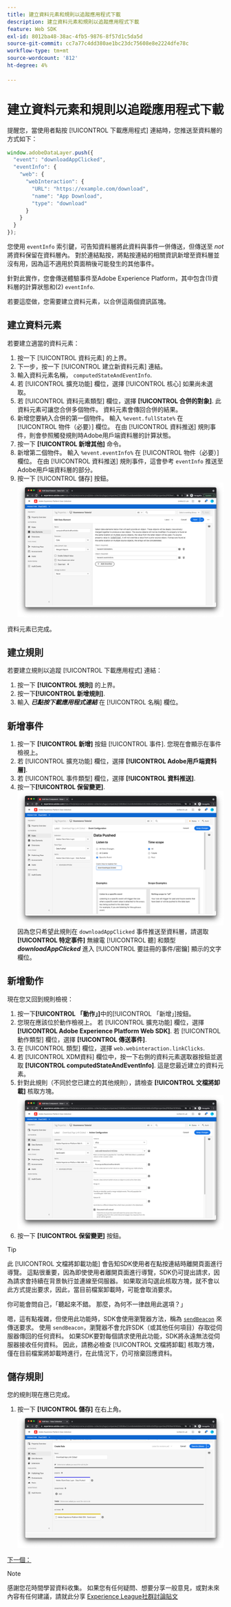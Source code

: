 ```yaml
---
title: 建立資料元素和規則以追蹤應用程式下載
description: 建立資料元素和規則以追蹤應用程式下載
feature: Web SDK
exl-id: 8012ba48-38ac-4fb5-9876-8f57d1c5da5d
source-git-commit: cc7a77c4dd380ae1bc23dc75608e8e2224dfe78c
workflow-type: tm+mt
source-wordcount: '812'
ht-degree: 4%

---
```


# 建立資料元素和規則以追蹤應用程式下載

提醒您，當使用者點按 [!UICONTROL 下載應用程式] 連結時，您推送至資料層的方式如下：

```js
window.adobeDataLayer.push({
  "event": "downloadAppClicked",
  "eventInfo": {
    "web": {
      "webInteraction": {
        "URL": "https://example.com/download",
        "name": "App Download",
        "type": "download"
      }
    }
  }
});
```

您使用 `eventInfo` 索引鍵，可告知資料層將此資料與事件一併傳送，但傳送至 _not_ 將資料保留在資料層內。 對於連結點按，將點按連結的相關資訊新增至資料層並沒有用，因為這不適用於頁面稍後可能發生的其他事件。

針對此實作，您會傳送體驗事件至Adobe Experience Platform，其中包含(1)資料層的計算狀態和(2) `eventInfo`.

若要這麼做，您需要建立資料元素，以合併這兩個資訊區塊。

## 建立資料元素

若要建立適當的資料元素：

1. 按一下 [!UICONTROL 資料元素] 的上界。
1. 下一步，按一下 [!UICONTROL 建立新資料元素] 連結。
1. 輸入資料元素名稱， `computedStateAndEventInfo`.
1. 若 [!UICONTROL 擴充功能] 欄位，選擇 [!UICONTROL 核心] 如果尚未選取。
1. 若 [!UICONTROL 資料元素類型] 欄位，選擇 **[!UICONTROL 合併的對象]**. 此資料元素可讓您合併多個物件。 資料元素會傳回合併的結果。
1. 新增您要納入合併的第一個物件。 輸入 `%event.fullState%` 在 [!UICONTROL 物件（必要）] 欄位。 在由 [!UICONTROL 資料推送] 規則事件，則會參照觸發規則時Adobe用戶端資料層的計算狀態。
1. 按一下  **[!UICONTROL 新增其他]** 命令。
1. 新增第二個物件。 輸入 `%event.eventInfo%` 在 [!UICONTROL 物件（必要）] 欄位。 在由 [!UICONTROL 資料推送] 規則事件，這會參考 `eventInfo` 推送至Adobe用戶端資料層的部分。
1. 按一下 [!UICONTROL 儲存] 按鈕。
   ![computedStateAndEventInfo資料元素](../assets/computed-state-and-event-info-data-element.png)

資料元素已完成。

## 建立規則

若要建立規則以追蹤 [!UICONTROL 下載應用程式] 連結：

1. 按一下 **[!UICONTROL 規則]** 的上界。
1. 按一下&#x200B;**[!UICONTROL 新增規則]**.
1. 輸入 **_已點按下載應用程式連結_** 在 [!UICONTROL 名稱] 欄位。

## 新增事件

1. 按一下 **[!UICONTROL 新增]** 按鈕 [!UICONTROL 事件]. 您現在會顯示在事件檢視上。
1. 若 [!UICONTROL 擴充功能] 欄位，選擇 **[!UICONTROL Adobe用戶端資料層]**.
1. 若 [!UICONTROL 事件類型] 欄位，選擇 **[!UICONTROL 資料推送]**.
1. 按一下&#x200B;**[!UICONTROL 保留變更]**.
   ![下載應用程式點擊事件](../assets/download-app-clicked-event.png)
因為您只希望此規則在 `downloadAppClicked` 事件推送至資料層，請選取 **[!UICONTROL 特定事件]** 無線電 [!UICONTROL 聽] 和類型 **_downloadAppClicked_** 進入 [!UICONTROL 要註冊的事件/密鑰]  顯示的文字欄位。

## 新增動作

現在您又回到規則檢視：

1. 按一下&#x200B;**[!UICONTROL 「動作」]**&#x200B;中的[!UICONTROL 「新增」]按鈕。
1. 您現在應該位於動作檢視上。 若 [!UICONTROL 擴充功能] 欄位，選擇 **[!UICONTROL Adobe Experience Platform Web SDK]**. 若 [!UICONTROL 動作類型] 欄位，選擇 **[!UICONTROL 傳送事件]**.
1. 在 [!UICONTROL 類型] 欄位，選擇 `web.webinteraction.linkClicks`.
1. 若 [!UICONTROL XDM資料] 欄位中，按一下右側的資料元素選取器按鈕並選取 **[!UICONTROL computedStateAndEventInfo]**. 這是您最近建立的資料元素。
1. 針對此規則（不同於您已建立的其他規則），請檢查 **[!UICONTROL 文檔將卸載]** 核取方塊。
   ![文檔將卸載複選框](../assets/document-will-unload.png)
1. 按一下 **[!UICONTROL 保留變更]** 按鈕。

>[!TIP]
>
>此 [!UICONTROL 文檔將卸載功能] 會告知SDK使用者在點按連結時離開頁面進行導覽。 這點很重要，因為即使使用者離開頁面進行導覽，SDK仍可提出請求，因為請求會持續在背景執行並連線至伺服器。 如果取消勾選此核取方塊，就不會以此方式提出要求，因此，當目前檔案卸載時，可能會取消要求。
>
>你可能會問自己，「聽起來不錯。 那麼，為何不一律啟用此選項？」
>
>嗯，這有點複雜，但使用此功能時，SDK會使用瀏覽器方法，稱為 [`sendBeacon`](https://developer.mozilla.org/zh-TW/docs/Web/API/Navigator/sendBeacon) 來傳送要求。 使用 `sendBeacon`，瀏覽器不會允許SDK（或其他任何項目）存取從伺服器傳回的任何資料。 如果SDK要對每個請求使用此功能，SDK將永遠無法從伺服器接收任何資料。 因此，請務必檢查 [!UICONTROL 文檔將卸載] 核取方塊，僅在目前檔案將卸載時進行，在此情況下，仍可捨棄回應資料。

## 儲存規則

您的規則現在應已完成。

1. 按一下 **[!UICONTROL 儲存]** 在右上角。
   ![下載應用程式連結點擊規則](../assets/download-app-link-clicked-rule.png)

[下一個： ](publish-the-library.md)

>[!NOTE]
>
>感謝您花時間學習資料收集。 如果您有任何疑問、想要分享一般意見，或對未來內容有任何建議，請就此分享 [Experience League社群討論貼文](https://experienceleaguecommunities.adobe.com/t5/adobe-experience-platform-launch/tutorial-discussion-use-adobe-experience-platform-data/m-p/543877)